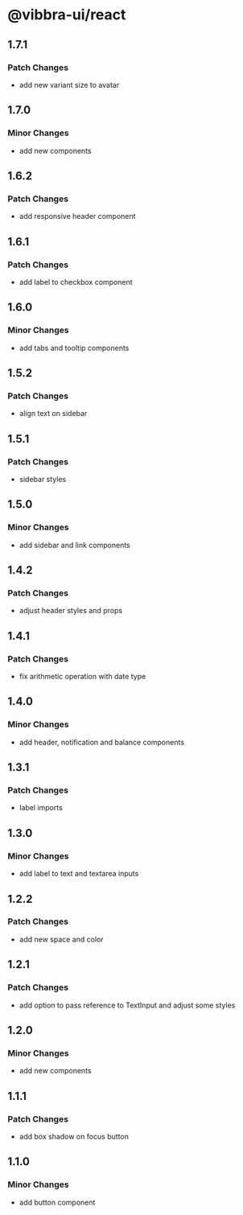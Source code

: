 # @vibbra-ui/react

## 1.7.1

### Patch Changes

- add new variant size to avatar

## 1.7.0

### Minor Changes

- add new components

## 1.6.2

### Patch Changes

- add responsive header component

## 1.6.1

### Patch Changes

- add label to checkbox component

## 1.6.0

### Minor Changes

- add tabs and tooltip components

## 1.5.2

### Patch Changes

- align text on sidebar

## 1.5.1

### Patch Changes

- sidebar styles

## 1.5.0

### Minor Changes

- add sidebar and link components

## 1.4.2

### Patch Changes

- adjust header styles and props

## 1.4.1

### Patch Changes

- fix arithmetic operation with date type

## 1.4.0

### Minor Changes

- add header, notification and balance components

## 1.3.1

### Patch Changes

- label imports

## 1.3.0

### Minor Changes

- add label to text and textarea inputs

## 1.2.2

### Patch Changes

- add new space and color

## 1.2.1

### Patch Changes

- add option to pass reference to TextInput and adjust some styles

## 1.2.0

### Minor Changes

- add new components

## 1.1.1

### Patch Changes

- add box shadow on focus button

## 1.1.0

### Minor Changes

- add button component
